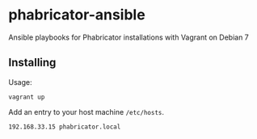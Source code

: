 # phabricator-ansible

Ansible playbooks for Phabricator installations with Vagrant on Debian 7

## Installing

Usage:

    vagrant up


Add an entry to your host machine `/etc/hosts`.

    192.168.33.15 phabricator.local
